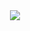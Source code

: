 <div align=center>
	<img src="https://capsule-render.vercel.app/api?type=waving&color=00CCCC&height=200&section=header&text=Rok's%20Github!&fontSize=73&fontColor=333366" />	
</div>
